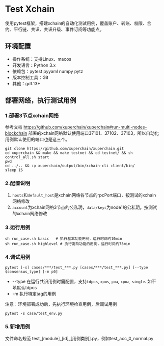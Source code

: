 # Test Xchain
使用pytest框架，搭建xchain的自动化测试用例，覆盖账户、转账、权限、合约、平行链、共识、共识升级、事件订阅等功能点。

## 环境配置
- 操作系统：支持Linux、macos
- 开发语言：Python 3.x
- 依赖包：pytest pyyaml numpy pytz
- 版本控制工具：Git
- 其他：go1.13+

## 部署网络，执行测试用例
### 1.部署3节点xchain网络
参考文档 https://github.com/xuperchain/xuperchain#run-multi-nodes-blockchain
部署的xchain网络默认使用端口37101、37102、37103，所以自动化用例默认使用的端口也是这三个。
```
git clone https://github.com/xuperchain/xuperchain.git
cd xuperchain && make && make testnet && cd testnet/ && sh control_all.sh start
pwd
cd ../.. && cp xuperchain/output/bin/xchain-cli client/bin/
sleep 15
```

### 2.配置说明
1. `hosts`和`default_host`是xchain网络各节点的rpcPort端口，按测试的xchain网络修改
2. `account`为xchain网络3节点的公私玥，`data/keys`为node1的公私玥，按测试的xchain网络修改

### 3.运行用例
```
sh run_case.sh basic   # 执行基本功能用例，运行时间约10min
sh run_case.sh highlevel # 执行高阶功能的用例，运行时间约75min
```

### 4.调试用例
```
pytest [-s] cases/***/test_***.py [cases/***/test_***.py] [--type $consensus_type] [-m p0]
```
* --type 在运行共识用例时需配置，支持`tdpos`, `xpos`, `poa`, `xpoa`, `single`. 如不填默认tdpos
* -m 执行特定tag的用例

注意：环境部署成功后，先执行环境检查用例，后调试用例
```
pytest -s case/test_env.py
```

### 5.新增用例
文件命名规范 test_[module]\_[id]\_[用例类别].py，例如test_acc_0_normal.py
